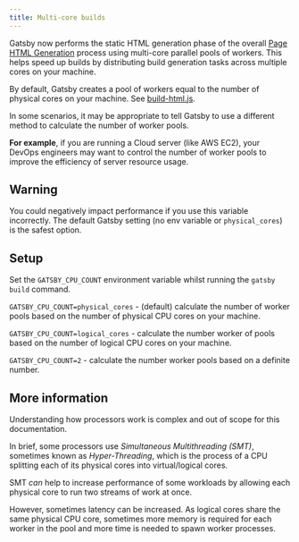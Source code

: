 ```yaml
---
title: Multi-core builds
---
```


Gatsby now performs the static HTML generation phase of the overall [Page HTML Generation](/docs/html-generation/) process using multi-core parallel pools of workers. This helps speed up builds by distributing build generation tasks across multiple cores on your machine.

By default, Gatsby creates a pool of workers equal to the number of physical cores on your machine. See [build-html.js](/docs/html-generation/#build-htmljs).

In some scenarios, it may be appropriate to tell Gatsby to use a different method to calculate the number of worker pools.

**For example**, if you are running a Cloud server (like AWS EC2), your DevOps engineers may want to control the number of worker pools to improve the efficiency of server resource usage.

## Warning

You could negatively impact performance if you use this variable incorrectly. The default Gatsby setting (no env variable or `physical_cores`) is the safest option.

## Setup

Set the `GATSBY_CPU_COUNT` environment variable whilst running the `gatsby build` command.

`GATSBY_CPU_COUNT=physical_cores` - (default) calculate the number of worker pools based on the number of physical CPU cores on your machine.

`GATSBY_CPU_COUNT=logical_cores` - calculate the number worker of pools based on the number of logical CPU cores on your machine.

`GATSBY_CPU_COUNT=2` - calculate the number worker pools based on a definite number.

## More information

Understanding how processors work is complex and out of scope for this documentation.

In brief, some processors use *Simultaneous Multithreading (SMT)*, sometimes known as *Hyper-Threading*, which is the process of a CPU splitting each of its physical cores into virtual/logical cores.

SMT *can* help to increase performance of some workloads by allowing each physical core to run two streams of work at once.

However, sometimes latency can be increased. As logical cores share the same physical CPU core, sometimes more memory is required for each worker in the pool and more time is needed to spawn worker processes.